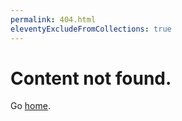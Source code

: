 ```yaml
---
permalink: 404.html
eleventyExcludeFromCollections: true
---
```


# Content not found.

Go <a href="index.njk">home</a>.
